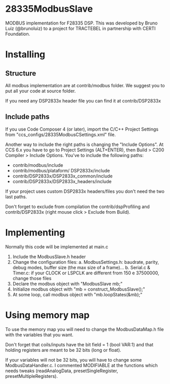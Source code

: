 28335ModbusSlave
================

MODBUS implementation for F28335 DSP. This was developed by Bruno Luiz (@brunoluiz) to a project for TRACTEBEL in partnership with CERTI Foundation.

Installing
==========

Structure
---------
All modbus implementation are at contrib/modbus folder. We suggest you to put all your code at source folder.

If you need any DSP2833x header file you can find it at contrib/DSP2833x

Include paths
-------------
If you use Code Composer 4 (or later), import the C/C++ Project Settings from "ccs_configs/28335ModbusCSettings.xml" file.

Another way to include the right paths is changing the "Include Options". At CCS 6.x you have to go to Project Settings (ALT+ENTER), then Build > C200 Compiler > Include Options. You've to include the following paths:
* contrib/modbus/include
* contrib/modbus/plataform/ DSP2833x/include
* contrib/DSP2833x/DSP2833x_common/include
* contrib/DSP2833x/DSP2833x_headers/include
 
 If your project uses custom DSP2833x headers/files you don't need the two last paths.
 
 Don't forget to exclude from compilation the contrib/dspProfiling and contrib/DSP2833x (right mouse click > Exclude from Build).
 
 Implementing
 ============
 
 Normally this code will be implemented at main.c
 
 1. Include the ModbusSlave.h header 
 2. Change the configuration files:
 	a. ModbusSettings.h: baudrate, parity, debug modes, buffer size (the max size of a frame)...
 	b. Serial.c & Timer.c: if your CLOCK or LSPCLK are different from 150 e 37500000, change those files
 3. Declare the modbus object with "ModbusSlave mb;"
 4. Initialize modbus object with "mb = construct_ModbusSlave();"
 5. At some loop, call modbus object with "mb.loopStates(&mb);"
 
 Using memory map
 ================
 
 To use the memory map you will need to change the ModbusDataMap.h file with the variables that you want.
 
 Don't forget that coils/inputs have the bit field = 1 (bool VAR:1) and that holding registers are meant to be 32 bits (long or float).
 
 If your variables will not be 32 bits, you will have to change some ModbusDataHandler.c. I commented MODIFIABLE at the functions which needs tweaks (readAnalogData, presetSingleRegister, presetMultipleRegisters).
 
 